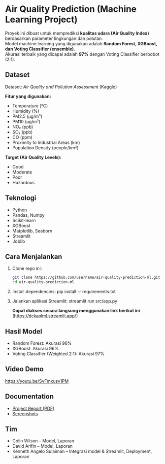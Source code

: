 # Air Quality Prediction (Machine Learning Project)

Proyek ini dibuat untuk memprediksi **kualitas udara (Air Quality Index)** berdasarkan parameter lingkungan dan polutan.  
Model machine learning yang digunakan adalah **Random Forest, XGBoost, dan Voting Classifier (ensemble)**.  
Akurasi terbaik yang dicapai adalah **97%** dengan Voting Classifier berbobot (2:1).  

## Dataset
Dataset: *Air Quality and Pollution Assessment* (Kaggle)  

**Fitur yang digunakan:**
- Temperature (°C)  
- Humidity (%)  
- PM2.5 (μg/m³)  
- PM10 (μg/m³)  
- NO₂ (ppb)  
- SO₂ (ppb)  
- CO (ppm)  
- Proximity to Industrial Areas (km)  
- Population Density (people/km²)

**Target (Air Quality Levels):**
- Good  
- Moderate  
- Poor  
- Hazardous

## Teknologi
- Python  
- Pandas, Numpy  
- Scikit-learn  
- XGBoost  
- Matplotlib, Seaborn  
- Streamlit  
- Joblib


## Cara Menjalankan
1. Clone repo ini:
   ```bash
   git clone https://github.com/username/air-quality-prediction-ml.git
   cd air-quality-prediction-ml

2. Install dependencies:
   pip install -r requirements.txt

3. Jalankan aplikasi Streamlit:
   streamlit run src/app.py

   **Dapat diakses secara langsung menggunakan link berikut ini**
   (https://dckaolml.streamlit.app/)


## Hasil Model

- Random Forest: Akurasi 96%
- XGBoost: Akurasi 96%
- Voting Classifier (Weighted 2:1): Akurasi 97%

## Video Demo
https://youtu.be/SvFmxusv1PM

## Documentation
- [Project Report (PDF)](docs/laporan_aol_ml_1.pdf)
- [Screenshots](docs/Screenshots/)

## Tim 
- Colin Wilson – Model, Laporan
- David Arifin – Model, Laporan
- Kenneth Angelo Sulaiman – Integrasi model & Streamlit, Deployment, Laporan
